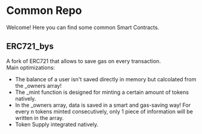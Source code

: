 # Common Repo
Welcome! Here you can find some common Smart Contracts.
## ERC721_bys
A fork of ERC721 that allows to save gas on every transaction. <br>
Main optimizations:
- The balance of a user isn't saved directly in memory but calcolated from the  \_owners array!
- The \_mint function is designed for minting a certain amount of tokens natively.
- In the \_owners array, data is saved in a smart and gas-saving way! For every n tokens minted consecutively, only 1 piece of information will be written in the array.
- Token Supply integrated natively.
